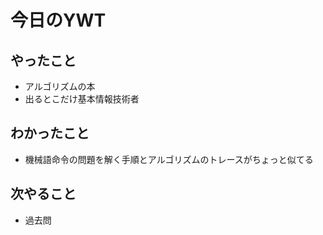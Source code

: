 # 今日のYWT

## やったこと

- アルゴリズムの本
- 出るとこだけ基本情報技術者

## わかったこと

- 機械語命令の問題を解く手順とアルゴリズムのトレースがちょっと似てる

## 次やること

- 過去問

